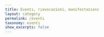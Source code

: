 ```yaml
---
title: Eventi, rievocazioni, manifestazioni
layout: category
permalink: /eventi
taxonomy: eventi
show_excerpts: false
---
```

